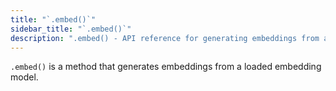 ```yaml
---
title: "`.embed()`"
sidebar_title: "`.embed()`"
description: ".embed() - API reference for generating embeddings from a loaded embedding model"
---
```


`.embed()` is a method that generates embeddings from a loaded embedding model.